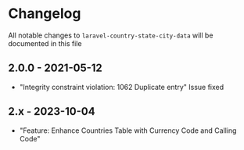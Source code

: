 # Changelog

All notable changes to `laravel-country-state-city-data` will be documented in this file

## 2.0.0 - 2021-05-12

- "Integrity constraint violation: 1062 Duplicate entry" Issue fixed

## 2.x - 2023-10-04

- "Feature: Enhance Countries Table with Currency Code and Calling Code"
